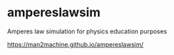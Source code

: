 # ampereslawsim
Amperes law simulation for physics education purposes

https://man2machine.github.io/ampereslawsim/
